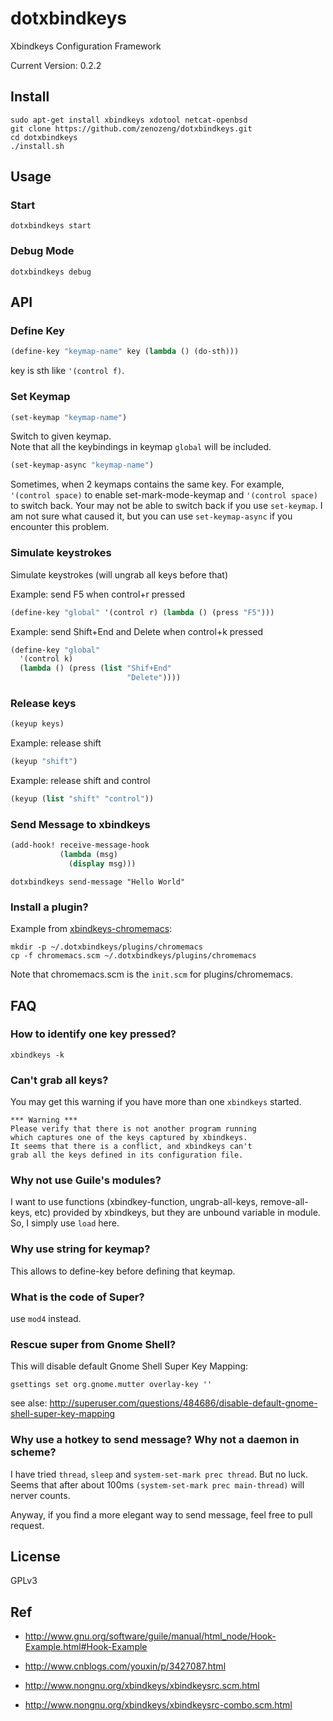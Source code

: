 # dotxbindkeys

Xbindkeys Configuration Framework

Current Version: 0.2.2

## Install

```
sudo apt-get install xbindkeys xdotool netcat-openbsd
git clone https://github.com/zenozeng/dotxbindkeys.git
cd dotxbindkeys
./install.sh
```

## Usage

### Start

`dotxbindkeys start`

### Debug Mode

`dotxbindkeys debug`

## API

### Define Key

```scheme
(define-key "keymap-name" key (lambda () (do-sth)))
```

key is sth like `'(control f)`.

### Set Keymap

```scheme
(set-keymap "keymap-name")
```

Switch to given keymap.  
Note that all the keybindings in keymap `global` will be included.

```scheme
(set-keymap-async "keymap-name")
```

Sometimes, when 2 keymaps contains the same key.
For example, `'(control space)` to enable set-mark-mode-keymap
and `'(control space)` to switch back.
Your may not be able to switch back if you use `set-keymap`.
I am not sure what caused it, but you can use `set-keymap-async`
if you encounter this problem.

### Simulate keystrokes

Simulate keystrokes (will ungrab all keys before that)

Example: send F5 when control+r pressed

```scheme
(define-key "global" '(control r) (lambda () (press "F5")))
```

Example: send Shift+End and Delete when control+k pressed

```scheme
(define-key "global"
  '(control k)
  (lambda () (press (list "Shif+End"
                          "Delete"))))
```

### Release keys

```scheme
(keyup keys)
```

Example: release shift

```scheme
(keyup "shift")
```

Example: release shift and control

```scheme
(keyup (list "shift" "control"))
```

### Send Message to xbindkeys

```scheme
(add-hook! receive-message-hook
           (lambda (msg)
             (display msg)))
```

```shell
dotxbindkeys send-message "Hello World"
```

### Install a plugin?

Example from [xbindkeys-chromemacs](https://github.com/zenozeng/xbindkeys-chromemacs):

```
mkdir -p ~/.dotxbindkeys/plugins/chromemacs
cp -f chromemacs.scm ~/.dotxbindkeys/plugins/chromemacs
```

Note that chromemacs.scm is the `init.scm` for plugins/chromemacs.

## FAQ

### How to identify one key pressed?

`xbindkeys -k`

### Can't grab all keys?

You may get this warning if you have more than one `xbindkeys` started.

```
*** Warning ***
Please verify that there is not another program running
which captures one of the keys captured by xbindkeys.
It seems that there is a conflict, and xbindkeys can't
grab all the keys defined in its configuration file.
```

### Why not use Guile's modules?

I want to use functions (xbindkey-function, ungrab-all-keys, remove-all-keys, etc) provided by xbindkeys, but they are unbound variable in module. So, I simply use `load` here.

### Why use string for keymap?

This allows to define-key before defining that keymap.

### What is the code of Super?

use `mod4` instead.

### Rescue super from Gnome Shell?

This will disable default Gnome Shell Super Key Mapping:

`gsettings set org.gnome.mutter overlay-key ''`

see alse: http://superuser.com/questions/484686/disable-default-gnome-shell-super-key-mapping

### Why use a hotkey to send message? Why not a daemon in scheme?

I have tried `thread`, `sleep` and `system-set-mark prec thread`. But no luck.
Seems that after about 100ms `(system-set-mark prec main-thread)` will nerver counts.

Anyway, if you find a more elegant way to send message, feel free to pull request.

## License

GPLv3

## Ref

- http://www.gnu.org/software/guile/manual/html_node/Hook-Example.html#Hook-Example

- http://www.cnblogs.com/youxin/p/3427087.html

- http://www.nongnu.org/xbindkeys/xbindkeysrc.scm.html

- http://www.nongnu.org/xbindkeys/xbindkeysrc-combo.scm.html
